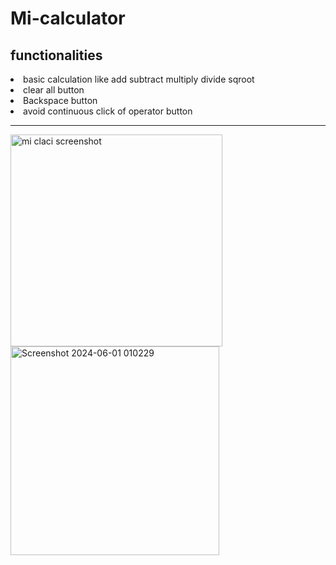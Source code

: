 # Mi-calculator
<h2>functionalities</h2>
<li>basic calculation like add subtract multiply divide sqroot</li>
<li>clear all button</li>
<li>Backspace button</li>
<li>avoid continuous click of operator button</li>
<hr>
<img width="339" alt="mi claci screenshot" src="https://github.com/Techlearner170/Mi-calculator/assets/113110095/368e2c97-a799-4ec7-8608-1f23ed382e42">
<img width="334" alt="Screenshot 2024-06-01 010229" src="https://github.com/Techlearner170/Mi-calculator/assets/113110095/e26e2524-cd02-4248-b70d-231834cc996b">
